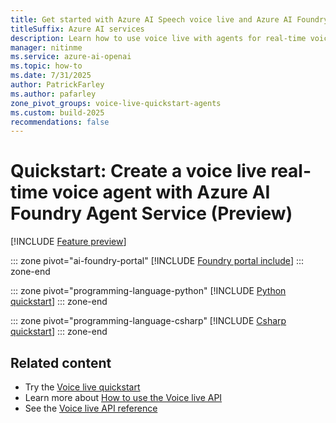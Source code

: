 ```yaml
---
title: Get started with Azure AI Speech voice live and Azure AI Foundry Agent Service
titleSuffix: Azure AI services
description: Learn how to use voice live with agents for real-time voice agents with Azure AI Speech.
manager: nitinme
ms.service: azure-ai-openai
ms.topic: how-to
ms.date: 7/31/2025
author: PatrickFarley
ms.author: pafarley
zone_pivot_groups: voice-live-quickstart-agents
ms.custom: build-2025
recommendations: false
---
```


# Quickstart: Create a voice live real-time voice agent with Azure AI Foundry Agent Service (Preview)

[!INCLUDE [Feature preview](./includes/previews/preview-generic.md)]

::: zone pivot="ai-foundry-portal"
[!INCLUDE [Foundry portal include](./includes/quickstarts/voice-live-agents/ai-foundry.md)]
::: zone-end

::: zone pivot="programming-language-python"
[!INCLUDE [Python quickstart](./includes/quickstarts/voice-live-agents/python.md)]
::: zone-end

::: zone pivot="programming-language-csharp"
[!INCLUDE [Csharp quickstart](./includes/quickstarts/voice-live-agents/csharp.md)]
::: zone-end



## Related content

- Try the [Voice live quickstart](./voice-live-quickstart.md)
- Learn more about [How to use the Voice live API](./voice-live-how-to.md)
- See the [Voice live API reference](./voice-live-api-reference.md)
